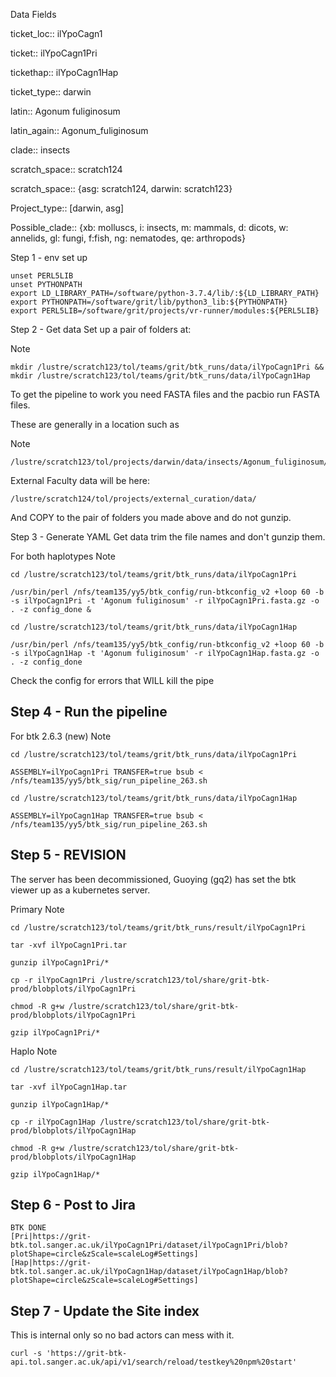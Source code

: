 Data Fields

ticket_loc:: ilYpoCagn1

ticket:: ilYpoCagn1Pri

tickethap:: ilYpoCagn1Hap

ticket_type:: darwin

latin:: Agonum fuliginosum

latin_again:: Agonum_fuliginosum

clade:: insects

scratch_space:: scratch124

scratch_space:: {asg: scratch124, darwin: scratch123}

Project_type:: [darwin, asg]

Possible_clade:: {xb: molluscs, i: insects, m: mammals, d: dicots, w: annelids, gl: fungi, f:fish, ng: nematodes, qe: arthropods}

Step 1 - env set up
```
unset PERL5LIB
unset PYTHONPATH
export LD_LIBRARY_PATH=/software/python-3.7.4/lib/:${LD_LIBRARY_PATH}
export PYTHONPATH=/software/grit/lib/python3_lib:${PYTHONPATH}
export PERL5LIB=/software/grit/projects/vr-runner/modules:${PERL5LIB}
```

Step 2 - Get data
Set up a pair of folders at:

Note
```
mkdir /lustre/scratch123/tol/teams/grit/btk_runs/data/ilYpoCagn1Pri && mkdir /lustre/scratch123/tol/teams/grit/btk_runs/data/ilYpoCagn1Hap
```

To get the pipeline to work you need FASTA files and the pacbio run FASTA files.

These are generally in a location such as

Note
```
/lustre/scratch123/tol/projects/darwin/data/insects/Agonum_fuliginosum/genomic_data/ilYpoCagn1/pacbio/fasta/
```

External Faculty data will be here:

```
/lustre/scratch124/tol/projects/external_curation/data/
```
  And COPY to the pair of folders you made above and do not gunzip.

Step 3 - Generate YAML
Get data trim the file names and don't gunzip them.

For both haplotypes
Note

```
cd /lustre/scratch123/tol/teams/grit/btk_runs/data/ilYpoCagn1Pri

/usr/bin/perl /nfs/team135/yy5/btk_config/run-btkconfig_v2 +loop 60 -b -s ilYpoCagn1Pri -t 'Agonum fuliginosum' -r ilYpoCagn1Pri.fasta.gz -o . -z config_done &

cd /lustre/scratch123/tol/teams/grit/btk_runs/data/ilYpoCagn1Hap

/usr/bin/perl /nfs/team135/yy5/btk_config/run-btkconfig_v2 +loop 60 -b -s ilYpoCagn1Hap -t 'Agonum fuliginosum' -r ilYpoCagn1Hap.fasta.gz -o . -z config_done
```

Check the config for errors that WILL kill the pipe

## Step 4 - Run the pipeline

For btk 2.6.3 (new)
Note
```
cd /lustre/scratch123/tol/teams/grit/btk_runs/data/ilYpoCagn1Pri

ASSEMBLY=ilYpoCagn1Pri TRANSFER=true bsub < /nfs/team135/yy5/btk_sig/run_pipeline_263.sh

cd /lustre/scratch123/tol/teams/grit/btk_runs/data/ilYpoCagn1Hap

ASSEMBLY=ilYpoCagn1Hap TRANSFER=true bsub < /nfs/team135/yy5/btk_sig/run_pipeline_263.sh
```

## Step 5 - REVISION

The server has been decommissioned, Guoying (gq2) has set the btk viewer up as a kubernetes server.

Primary
Note
```
cd /lustre/scratch123/tol/teams/grit/btk_runs/result/ilYpoCagn1Pri

tar -xvf ilYpoCagn1Pri.tar

gunzip ilYpoCagn1Pri/*

cp -r ilYpoCagn1Pri /lustre/scratch123/tol/share/grit-btk-prod/blobplots/ilYpoCagn1Pri

chmod -R g+w /lustre/scratch123/tol/share/grit-btk-prod/blobplots/ilYpoCagn1Pri

gzip ilYpoCagn1Pri/*
```

Haplo
Note
```
cd /lustre/scratch123/tol/teams/grit/btk_runs/result/ilYpoCagn1Hap

tar -xvf ilYpoCagn1Hap.tar

gunzip ilYpoCagn1Hap/*

cp -r ilYpoCagn1Hap /lustre/scratch123/tol/share/grit-btk-prod/blobplots/ilYpoCagn1Hap

chmod -R g+w /lustre/scratch123/tol/share/grit-btk-prod/blobplots/ilYpoCagn1Hap

gzip ilYpoCagn1Hap/*
```

## Step 6 - Post to Jira
```
BTK DONE
[Pri|https://grit-btk.tol.sanger.ac.uk/ilYpoCagn1Pri/dataset/ilYpoCagn1Pri/blob?plotShape=circle&zScale=scaleLog#Settings]
[Hap|https://grit-btk.tol.sanger.ac.uk/ilYpoCagn1Hap/dataset/ilYpoCagn1Hap/blob?plotShape=circle&zScale=scaleLog#Settings]

```

## Step 7 - Update the Site index
This is internal only so no bad actors can mess with it.
```
curl -s 'https://grit-btk-api.tol.sanger.ac.uk/api/v1/search/reload/testkey%20npm%20start'
```

